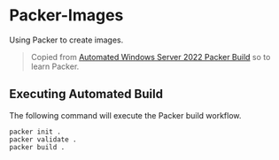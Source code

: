 # Packer-Images
Using Packer to create images. 

> Copied from [Automated Windows Server 2022 Packer Build](https://www.virtualizationhowto.com/2021/06/automated-windows-server-2022-packer-build/) so to learn Packer. 

## Executing Automated Build
The following command will execute the Packer build workflow. 

```
packer init .
packer validate .
packer build .
```